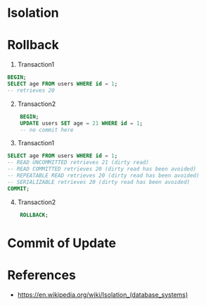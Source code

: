 # Isolation


# Rollback

1. Transaction1
```SQL
BEGIN;
SELECT age FROM users WHERE id = 1;
-- retrieves 20
```
2. Transaction2
```SQL
    BEGIN;
    UPDATE users SET age = 21 WHERE id = 1;
    -- no commit here
```
3. Transaction1
```SQL
SELECT age FROM users WHERE id = 1;
-- READ UNCOMMITTED retrieves 21 (dirty read)
-- READ COMMITTED retrieves 20 (dirty read has been avoided)
-- REPEATABLE READ retrieves 20 (dirty read has been avoided)
-- SERIALIZABLE retrieves 20 (dirty read has been avoided)
COMMIT;
```
4. Transaction2
```SQL
    ROLLBACK;
```
# Commit of Update

# References
- https://en.wikipedia.org/wiki/Isolation_(database_systems)
